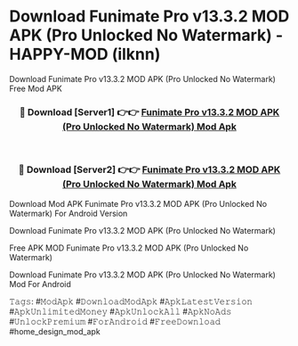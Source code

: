 # Download Funimate Pro v13.3.2 MOD APK (Pro Unlocked No Watermark) - HAPPY-MOD (ilknn)
Download Funimate Pro v13.3.2 MOD APK (Pro Unlocked No Watermark) Free Mod APK

<div align="center">
<h3>🔴 Download [Server1] 👉👉 <a href="https://apkcomod.com?title=Funimate_Pro_v13.3.2_MOD_APK_(Pro_Unlocked_No_Watermark)">Funimate Pro v13.3.2 MOD APK (Pro Unlocked No Watermark) Mod Apk</a></h3><br>

<h3>🔴 Download [Server2] 👉👉 <a href="https://apkcomod.com?title=Funimate_Pro_v13.3.2_MOD_APK_(Pro_Unlocked_No_Watermark)">Funimate Pro v13.3.2 MOD APK (Pro Unlocked No Watermark) Mod Apk</a></h3>
</div>


Download Mod APK Funimate Pro v13.3.2 MOD APK (Pro Unlocked No Watermark) For Android Version

Download Funimate Pro v13.3.2 MOD APK (Pro Unlocked No Watermark) 

Free APK MOD Funimate Pro v13.3.2 MOD APK (Pro Unlocked No Watermark) 

Download Funimate Pro v13.3.2 MOD APK (Pro Unlocked No Watermark) Mod For Android

𝚃𝚊𝚐𝚜: #𝙼𝚘𝚍𝙰𝚙𝚔 #𝙳𝚘𝚠𝚗𝚕𝚘𝚊𝚍𝙼𝚘𝚍𝙰𝚙𝚔 #𝙰𝚙𝚔𝙻𝚊𝚝𝚎𝚜𝚝𝚅𝚎𝚛𝚜𝚒𝚘𝚗 #𝙰𝚙𝚔𝚄𝚗𝚕𝚒𝚖𝚒𝚝𝚎𝚍𝙼𝚘𝚗𝚎𝚢 #𝙰𝚙𝚔𝚄𝚗𝚕𝚘𝚌𝚔𝙰𝚕𝚕 #𝙰𝚙𝚔𝙽𝚘𝙰𝚍𝚜 #𝚄𝚗𝚕𝚘𝚌𝚔𝙿𝚛𝚎𝚖𝚒𝚞𝚖 #𝙵𝚘𝚛𝙰𝚗𝚍𝚛𝚘𝚒𝚍 #𝙵𝚛𝚎𝚎𝙳𝚘𝚠𝚗𝚕𝚘𝚊𝚍 #home_design_mod_apk